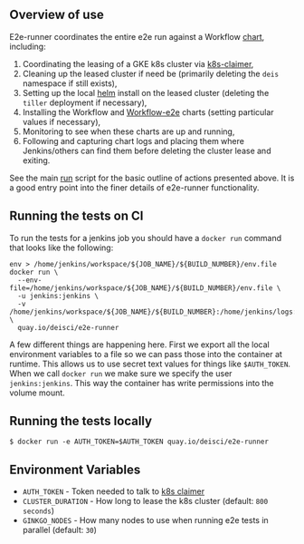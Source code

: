 
## Overview of use

E2e-runner coordinates the entire e2e run against a Workflow [chart](https://github.com/deis/charts/tree/master/workflow-dev), including:

  1. Coordinating the leasing of a GKE k8s cluster via [k8s-claimer](https://github.com/deis/k8s-claimer),
  1. Cleaning up the leased cluster if need be (primarily deleting the `deis` namespace if still exists),
  1. Setting up the local [helm](https://github.com/kubernetes/helm) install on the leased cluster (deleting the `tiller` deployment if necessary),
  1. Installing the Workflow and [Workflow-e2e](https://github.com/deis/charts/tree/master/workflow-dev-e2e) charts (setting particular values if necessary),
  1. Monitoring to see when these charts are up and running,
  1. Following and capturing chart logs and placing them where Jenkins/others can find them before deleting the cluster lease and exiting.

See the main [run](https://github.com/deis/e2e-runner/blob/master/scripts/run.sh) script for the basic outline of actions presented above.  It is a good entry point into the finer details of e2e-runner functionality.

## Running the tests on CI
To run the tests for a jenkins job you should have a `docker run` command that looks like the following:

```
env > /home/jenkins/workspace/${JOB_NAME}/${BUILD_NUMBER}/env.file
docker run \
  --env-file=/home/jenkins/workspace/${JOB_NAME}/${BUILD_NUMBER}/env.file \
  -u jenkins:jenkins \
  -v /home/jenkins/workspace/${JOB_NAME}/${BUILD_NUMBER}:/home/jenkins/logs:rw \
  quay.io/deisci/e2e-runner
```

A few different things are happening here. First we export all the local environment variables to a file so we can pass those into the container at runtime. This allows us to use secret text values for things like `$AUTH_TOKEN`. When we call `docker run` we make sure we specify the user `jenkins:jenkins`. This way the container has write permissions into the volume mount.

## Running the tests locally
```
$ docker run -e AUTH_TOKEN=$AUTH_TOKEN quay.io/deisci/e2e-runner
```

## Environment Variables
* `AUTH_TOKEN` - Token needed to talk to [k8s claimer](https://github.com/deis/k8s-claimer)
* `CLUSTER_DURATION` - How long to lease the k8s cluster (default: `800 seconds`)
* `GINKGO_NODES` - How many nodes to use when running e2e tests in parallel (default: `30`)
